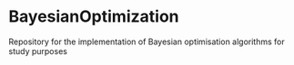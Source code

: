 # BayesianOptimization
Repository for the implementation of Bayesian optimisation algorithms for study purposes
